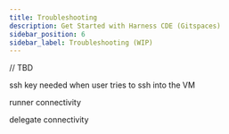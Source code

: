 ```yaml
---
title: Troubleshooting
description: Get Started with Harness CDE (Gitspaces)
sidebar_position: 6
sidebar_label: Troubleshooting (WIP)
---
```

// TBD 

ssh key needed when user tries to ssh into the VM 

runner connectivity

delegate connectivity